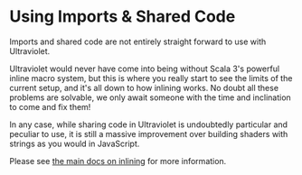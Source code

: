 # Using Imports & Shared Code

Imports and shared code are not entirely straight forward to use with Ultraviolet.

Ultraviolet would never have come into being without Scala 3's powerful inline macro system, but this is where you really start to see the limits of the current setup, and it's all down to how inlining works. No doubt all these problems are solvable, we only await someone with the time and inclination to come and fix them!

In any case, while sharing code in Ultraviolet is undoubtedly particular and peculiar to use, it is still a massive improvement over building shaders with strings as you would in JavaScript.

Please see [the main docs on inlining](/documentation/scalavsglsl/inlining.md) for more information.


